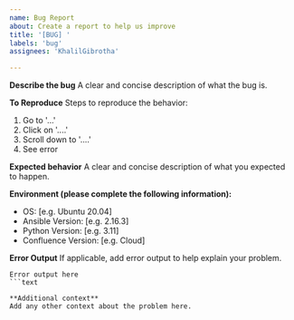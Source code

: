 ```yaml
---
name: Bug Report
about: Create a report to help us improve
title: '[BUG] '
labels: 'bug'
assignees: 'KhalilGibrotha'

---
```


**Describe the bug**
A clear and concise description of what the bug is.

**To Reproduce**
Steps to reproduce the behavior:
1. Go to '...'
2. Click on '....'
3. Scroll down to '....'
4. See error

**Expected behavior**
A clear and concise description of what you expected to happen.

**Environment (please complete the following information):**
- OS: [e.g. Ubuntu 20.04]
- Ansible Version: [e.g. 2.16.3]
- Python Version: [e.g. 3.11]
- Confluence Version: [e.g. Cloud]

**Error Output**
If applicable, add error output to help explain your problem.

```text
Error output here
```text

**Additional context**
Add any other context about the problem here.
